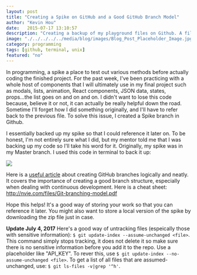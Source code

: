 ```yaml
---
layout: post
title: "Creating a Spike on GitHub and a Good GitHub Branch Model"
author: "Kevin Hou"
date:   2015-07-17 13:10:57
description: "Creating a backup of my playground files on Github. A file where you play around with technique and features is called a 'spike.'"
image: "./../../../../media/blog/images/Blog_Post_Placeholder_Image.jpg"
category: programming
tags: [github, terminal, unix]
featured: "no"
---
```

In programming, a spike a place to test out various methods before actually coding the finished project. For the past week, I've been practicing with a whole host of components that I will ultimately use in my final project such as modals, lists, animation, React components, JSON data, states, props...the list goes on and on and on. I didn't want to lose this code because, believe it or not, it can actually be really helpful down the road. Sometime I'll forget how I did something originally, and I'll have to refer back to the previous file. To solve this issue, I created a Spike branch in Github.

I essentially backed up my spike so that I could reference it later on. To be honest, I'm not entirely sure what I did, but my mentor told me that I was backing up my code so I'll take his word for it. Originally, my spike was in my Master branch. I used this code in terminal to back it up:

<img src="./../../../../media/blog/images/Github Spike.jpg">

Here is a <a href="http://nvie.com/posts/a-successful-git-branching-model/">useful article</a> about creating GitHub branches logically and neatly. It covers the importance of creating a good branch structure, especially when dealing with continuous development. Here is a cheat sheet: <a href="http://nvie.com/files/Git-branching-model.pdf">http://nvie.com/files/Git-branching-model.pdf</a>

Hope this helps! It's a good way of storing your work so that you can reference it later. You might also want to store a local version of the spike by downloading the zip file just in case.

**Update July 4, 2017**
Here's a good way of untracking files (espeically those with sensitive information): `$ git update-index --assume-unchanged <file>`. This command simply stops tracking, it does not delete it so make sure there is no sensitive information before you add it to the repo. Use a placeholder like "API_KEY". To rever this, use `$ git update-index --no-assume-unchanged <file>`. To get a list of all files that are assumed-unchanged, use: `$ git ls-files -v|grep '^h'`.
